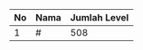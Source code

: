 | No | Nama            | Jumlah Level |
|----|-----------------|--------------|
| 1  | #    |    508        |
